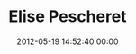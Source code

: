 ---
title: "Elise Pescheret"
date: 2012-05-19 14:52:40 00:00
permalink: /epescheret
twitter: ""
likes: [100]
id: 450
gravatar: "http://www.gravatar.com/avatar/8e74702e24cf91f7e91340119a3a95b6"
---